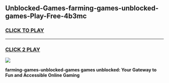 
## Unblocked-Games-farming-games-unblocked-games-Play-Free-4b3mc
<h3>
<a href="https://premium76.site?title=farming-games-unblocked-games&ref=10A">CLICK TO PLAY</a></h3>
<hr>

<h3>
<a href="https://premium76.site?title=farming-games-unblocked-games&ref=10A">CLICK 2 PLAY</a>
  
</h3>

<a href="https://premium76.site?title=farming-games-unblocked-games&ref=10A"><img src="https://clearcache.store/games.png"></a>


**farming-games-unblocked-games games unblocked: Your Gateway to Fun and Accessible Online Gaming**

